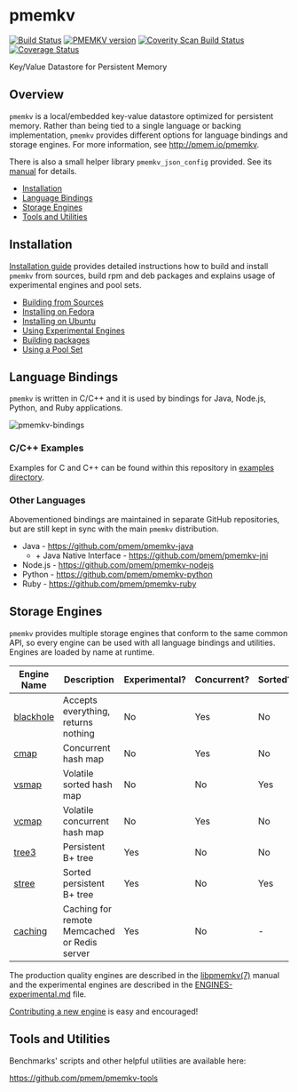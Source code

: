 # pmemkv

[![Build Status](https://travis-ci.org/pmem/pmemkv.svg?branch=master)](https://travis-ci.org/pmem/pmemkv)
[![PMEMKV version](https://img.shields.io/github/tag/pmem/pmemkv.svg)](https://github.com/pmem/pmemkv/releases/latest)
[![Coverity Scan Build Status](https://scan.coverity.com/projects/18408/badge.svg)](https://scan.coverity.com/projects/pmem-pmemkv)
[![Coverage Status](https://codecov.io/github/pmem/pmemkv/coverage.svg?branch=master)](https://codecov.io/gh/pmem/pmemkv/branch/master)

Key/Value Datastore for Persistent Memory

## Overview

`pmemkv` is a local/embedded key-value datastore optimized for persistent memory.
Rather than being tied to a single language or backing implementation, `pmemkv`
provides different options for language bindings and storage engines.
For more information, see http://pmem.io/pmemkv.

There is also a small helper library `pmemkv_json_config` provided.
See its [manual](doc/libpmemkv_json_config.3.md) for details.

- [Installation](#installation)
- [Language Bindings](#language-bindings)
- [Storage Engines](#storage-engines)
- [Tools and Utilities](#tools-and-utilities)

## Installation

[Installation guide](INSTALLING.md)
provides detailed instructions how to build and install `pmemkv` from sources,
build rpm and deb packages and explains usage of experimental engines and pool sets.

- [Building from Sources](INSTALLING.md#building-from-sources)
- [Installing on Fedora](INSTALLING.md#installing-on-fedora)
- [Installing on Ubuntu](INSTALLING.md#installing-on-ubuntu)
- [Using Experimental Engines](INSTALLING.md#using-experimental-engines)
- [Building packages](INSTALLING.md#building-packages)
- [Using a Pool Set](INSTALLING.md#using-a-pool-set)

## Language Bindings

`pmemkv` is written in C/C++ and it is used by bindings for Java, Node.js,
Python, and Ruby applications.

![pmemkv-bindings](https://user-images.githubusercontent.com/12031346/65962933-ff6bfc00-e459-11e9-9552-d6326e9c0684.png)

### C/C++ Examples

Examples for C and C++ can be found within this repository in [examples directory](./examples/).

### Other Languages

Abovementioned bindings are maintained in separate GitHub repositories, but are still kept
in sync with the main `pmemkv` distribution.

* Java - https://github.com/pmem/pmemkv-java
	* \+ Java Native Interface - https://github.com/pmem/pmemkv-jni
* Node.js - https://github.com/pmem/pmemkv-nodejs
* Python - https://github.com/pmem/pmemkv-python
* Ruby - https://github.com/pmem/pmemkv-ruby

## Storage Engines

`pmemkv` provides multiple storage engines that conform to the same common API, so every engine can be used with
all language bindings and utilities. Engines are loaded by name at runtime.

| Engine Name  | Description | Experimental? | Concurrent? | Sorted? |
| ------------ | ----------- | ------------- | ----------- | ------- |
| [blackhole](doc/libpmemkv.7.md#blackhole) | Accepts everything, returns nothing | No | Yes | No |
| [cmap](doc/libpmemkv.7.md#cmap) | Concurrent hash map | No | Yes | No |
| [vsmap](doc/libpmemkv.7.md#vsmap) | Volatile sorted hash map | No | No | Yes |
| [vcmap](doc/libpmemkv.7.md#vcmap) | Volatile concurrent hash map | No | Yes | No |
| [tree3](ENGINES-experimental.md#tree3) | Persistent B+ tree | Yes | No | No |
| [stree](ENGINES-experimental.md#stree) | Sorted persistent B+ tree | Yes | No | Yes |
| [caching](ENGINES-experimental.md#caching) | Caching for remote Memcached or Redis server | Yes | No | - |

The production quality engines are described in the [libpmemkv(7)](doc/libpmemkv.7.md#engines) manual
and the experimental engines are described in the [ENGINES-experimental.md](ENGINES-experimental.md) file.

[Contributing a new engine](CONTRIBUTING.md#creating-new-engines) is easy and encouraged!

## Tools and Utilities

Benchmarks' scripts and other helpful utilities are available here:

https://github.com/pmem/pmemkv-tools
